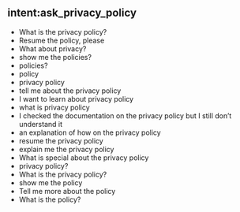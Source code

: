 ## intent:ask_privacy_policy
- What is the privacy policy?
- Resume the policy, please
- What about privacy?
- show me the policies?
- policies?
- policy
- privacy policy
- tell me about the privacy policy
- I want to learn about privacy policy
- what is privacy policy
- I checked the documentation on the privacy policy but I still don’t understand it
- an explanation of how on the privacy policy
- resume the privacy policy
- explain me the privacy policy
- What is special about the privacy policy
- privacy policy?
- What is the privacy policy?
- show me the policy
- Tell me more about the policy
- What is the policy?
